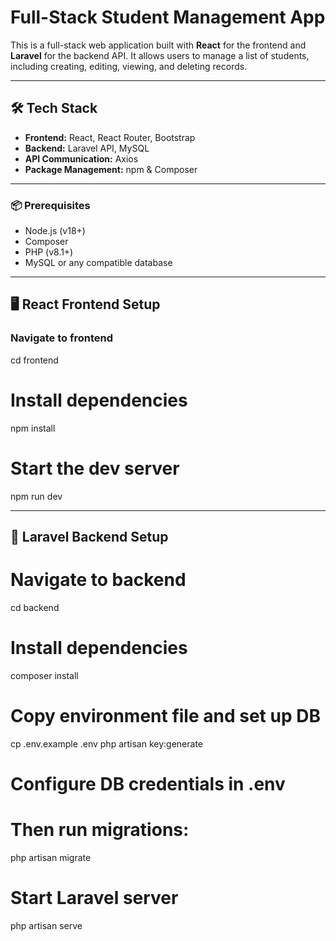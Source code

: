 # Full-Stack Student Management App

This is a full-stack web application built with **React** for the frontend and **Laravel** for the backend API. It allows users to manage a list of students, including creating, editing, viewing, and deleting records.

---

## 🛠️ Tech Stack

- **Frontend:** React, React Router, Bootstrap
- **Backend:** Laravel API, MySQL
- **API Communication:** Axios
- **Package Management:** npm & Composer

---

### 📦 Prerequisites

- Node.js (v18+)
- Composer
- PHP (v8.1+)
- MySQL or any compatible database

---

## 🖥️ React Frontend Setup 

### Navigate to frontend
cd frontend

# Install dependencies
npm install

# Start the dev server
npm run dev

---

## 🧱 Laravel Backend Setup 

# Navigate to backend
cd backend

# Install dependencies
composer install

# Copy environment file and set up DB
cp .env.example .env
php artisan key:generate

# Configure DB credentials in .env
# Then run migrations:
php artisan migrate

# Start Laravel server
php artisan serve
